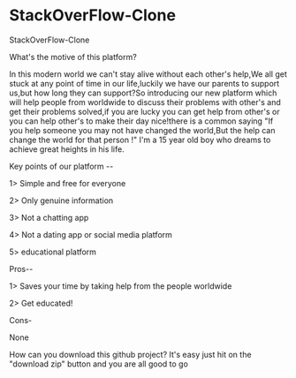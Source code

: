# StackOverFlow-Clone
StackOverFlow-Clone

What's the motive of this platform?

In this modern world we can't stay alive without each other's help,We all get stuck at any point of time in our life,luckily we have our parents to support us,but how long they can support?So introducing our new platform which will help people from worldwide to discuss their problems with other's and get their problems solved,if you are lucky you can get help from other's or you can help other's to make their day nice!there is a common saying "If you help someone you may not have changed the world,But the help can change the world for that person !"
I'm a 15 year old boy who dreams to achieve great heights in his life.


Key points of our platform --

1> Simple and free for everyone

2> Only genuine information

3> Not a chatting app

4> Not a dating app or social media platform

5> educational platform


Pros--

1> Saves your time by taking help from the people worldwide

2> Get educated!


Cons-

None

How can you download this github project?
It's easy just hit on the "download zip" button and you are all good to go
